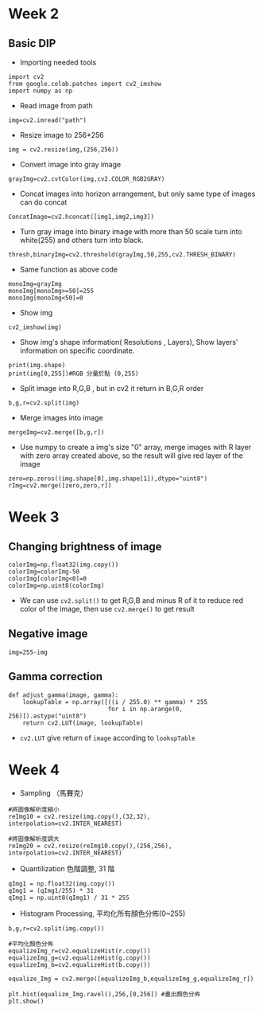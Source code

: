 # **Week 2**
## **Basic DIP**
- Importing needed tools
```
import cv2 
from google.colab.patches import cv2_imshow 
import numpy as np
```
- Read image from path
```
img=cv2.imread("path")
```
- Resize image to 256*256
```
img = cv2.resize(img,(256,256))
```
- Convert image into gray image
```
grayImg=cv2.cvtColor(img,cv2.COLOR_RGB2GRAY)
```
- Concat images into horizon arrangement, but only same type of images can do concat
```
ConcatImage=cv2.hconcat([img1,img2,img3]) 
```
- Turn gray image into binary image with more than 50 scale turn into white(255) and others turn into black.
```
thresh,binaryImg=cv2.threshold(grayImg,50,255,cv2.THRESH_BINARY) 
```
- Same function as above code
``` 
monoImg=grayImg
monoImg[monoImg>=50]=255
monoImg[monoImg<50]=0
```
- Show img
```
cv2_imshow(img)
```
- Show img's shape information( Resolutions , Layers), Show layers' information on specific coordinate.
```
print(img.shape)
print(img[0,255])#RGB 分量於點 (0,255)
```
- Split image into R,G,B , but in cv2 it return in B,G,R order
```
b,g,r=cv2.split(img)
```
- Merge images into image
```
mergeImg=cv2.merge([b,g,r]) 
```
- Use numpy to create a img's size "0" array, merge images with R layer with zero array created above, so the result will give red layer of the image
```
zero=np.zeros((img.shape[0],img.shape[1]),dtype="uint8") 
rImg=cv2.merge([zero,zero,r]) 
```

# **Week 3**
## Changing brightness of image
```
colorImg=np.float32(img.copy())
colorImg=colorImg-50
colorImg[colorImg<0]=0
colorImg=np.uint8(colorImg)
```
- We can use `cv2.split()` to get R,G,B and minus R of it to reduce red color of the image, then use `cv2.merge()` to get result

## **Negative image**
```
img=255-img
```
## **Gamma correction**
```
def adjust_gamma(image, gamma):
	lookupTable = np.array([((i / 255.0) ** gamma) * 255 
	                        for i in np.arange(0, 256)]).astype("uint8")
	return cv2.LUT(image, lookupTable)
```
- `cv2.LUT` give return of `image` according to `lookupTable`

# **Week 4**
- Sampling （馬賽克）
```
#將圖像解析度縮小
reImg10 = cv2.resize(img.copy(),(32,32), interpolation=cv2.INTER_NEAREST)

#將圖像解析度調大
reImg20 = cv2.resize(reImg10.copy(),(256,256), interpolation=cv2.INTER_NEAREST)
```
- Quantilization 色階調整, 31 階
```
qImg1 = np.float32(img.copy())
qImg1 = (qImg1/255) * 31
qImg1 = np.uint8(qImg1) / 31 * 255
```
- Histogram Processing, 平均化所有顏色分佈(0~255)
```
b,g,r=cv2.split(img.copy())

#平均化顏色分佈
equalizeImg_r=cv2.equalizeHist(r.copy())
equalizeImg_g=cv2.equalizeHist(g.copy())
equalizeImg_b=cv2.equalizeHist(b.copy())

equalize_Img = cv2.merge([equalizeImg_b,equalizeImg_g,equalizeImg_r])

plt.hist(equalize_Img.ravel(),256,[0,256]) #畫出顏色分佈
plt.show()
```